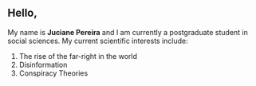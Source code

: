 ## Hello,

My name is **Juciane Pereira** and I am currently a postgraduate student in social sciences. My current scientific interests include:

1. The rise of the far-right in the world
2. Disinformation
3. Conspiracy Theories
